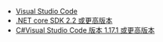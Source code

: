 * [Visual Studio Code](https://code.visualstudio.com/download)
* [.NET core SDK 2.2 或更高版本](https://www.microsoft.com/net/download/all)
* [C#Visual Studio Code 版本 1.17.1 或更高版本](https://marketplace.visualstudio.com/items?itemName=ms-vscode.csharp)